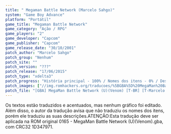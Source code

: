 ```yaml
---
title: " Megaman Battle Network (Marcelo Sahgo)"
system: "Game Boy Advance"
platform: "Portátil"
game_title: "Megaman Battle Network"
game_category: "Ação / RPG"
game_players: "2"
game_developer: "Capcom"
game_publisher: "Capcom"
game_release_date: "30/10/2001"
patch_author: "Marcelo Sahgo"
patch_group: "Nenhum"
patch_site: ""
patch_version: "???"
patch_release: "17/06/2015"
patch_type: "xdelta3"
patch_progress: "História principal - 100% / Nomes dos itens - 0% / Descrição de itens  - 100% / NPCs - 100% / Ponteiros - 0% / Acentuação - 100% / Gráficos  - 0% / Verificação in-game - 99%"
patch_images: ["//img.romhackers.org/traducoes/%5BGBA%5D%20MegaMan%20Battle%20Network%20-%20Marcelo%20Sahgo%20-%201.png","//img.romhackers.org/traducoes/%5BGBA%5D%20MegaMan%20Battle%20Network%20-%20Marcelo%20Sahgo%20-%202.png","//img.romhackers.org/traducoes/%5BGBA%5D%20MegaMan%20Battle%20Network%20-%20Marcelo%20Sahgo%20-%203.png"]
patch_file: "[GBA] MegaMan Battle Network (U)(Venom) [T-BR] [T-Marcelo Sahgo G-Nenhum] [A-2015].rar"
---
```

Os textos estão traduzidos e acentuados, mas nenhum gráfico foi editado. Além disso, o autor da tradução avisa que não traduziu os nomes dos itens, porém ele traduziu as suas descrições.ATENÇÃO:Esta tradução deve ser aplicada na ROM original 0165 - MegaMan Battle Network (U)(Venom).gba, com CRC32 1D347971.